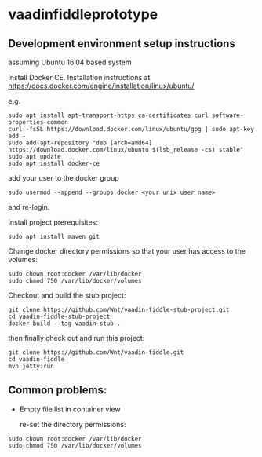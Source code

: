 vaadinfiddleprototype
==============

## Development environment setup instructions
assuming Ubuntu 16.04 based system

Install Docker CE. Installation instructions at https://docs.docker.com/engine/installation/linux/ubuntu/

e.g.
```
sudo apt install apt-transport-https ca-certificates curl software-properties-common
curl -fsSL https://download.docker.com/linux/ubuntu/gpg | sudo apt-key add -
sudo add-apt-repository "deb [arch=amd64] https://download.docker.com/linux/ubuntu $(lsb_release -cs) stable"
sudo apt update
sudo apt install docker-ce
```
add your user to the docker group
```
sudo usermod --append --groups docker <your unix user name>
```
and re-login.

Install project prerequisites:
```
sudo apt install maven git
```
Change docker directory permissions so that your user has access to the volumes:
```
sudo chown root:docker /var/lib/docker
sudo chmod 750 /var/lib/docker/volumes
```
Checkout and build the stub project:
```
git clone https://github.com/Wnt/vaadin-fiddle-stub-project.git
cd vaadin-fiddle-stub-project
docker build --tag vaadin-stub .
```
then finally check out and run this project:
```
git clone https://github.com/Wnt/vaadin-fiddle.git
cd vaadin-fiddle
mvn jetty:run
```

## Common problems:
- Empty file list in container view

  re-set the directory permissions:

```
sudo chown root:docker /var/lib/docker
sudo chmod 750 /var/lib/docker/volumes
```
